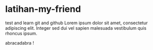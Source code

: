 # latihan-my-friend
test and learn git and github
Lorem ipsum dolor sit amet, consectetur adipiscing elit. Integer sed dui vel sapien malesuada vestibulum quis rhoncus ipsum.

abracadabra !
